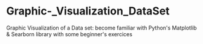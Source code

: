 # Graphic-_Visualization_DataSet
Graphic Visualization of a Data set:  become familiar with Python's Matplotlib &amp; Searborn library with some beginner's exercices
